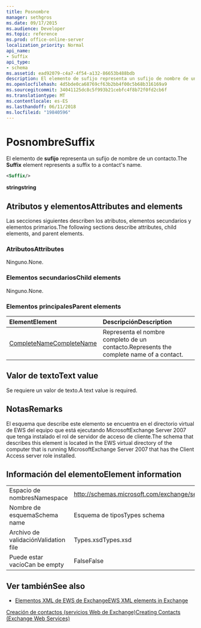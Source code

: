 ```yaml
---
title: Posnombre
manager: sethgros
ms.date: 09/17/2015
ms.audience: Developer
ms.topic: reference
ms.prod: office-online-server
localization_priority: Normal
api_name:
- Suffix
api_type:
- schema
ms.assetid: ead92079-c4a7-4f54-a132-86653b488bdb
description: El elemento de sufijo representa un sufijo de nombre de un contacto.
ms.openlocfilehash: 4d5bde0ca68769cf63b2bb4f00c5b68b316169a9
ms.sourcegitcommit: 34041125dc8c5f993b21cebfc4f8b72f0fd2cb6f
ms.translationtype: MT
ms.contentlocale: es-ES
ms.lasthandoff: 06/11/2018
ms.locfileid: "19840596"
---
```

# <a name="suffix"></a><span data-ttu-id="65c39-103">Posnombre</span><span class="sxs-lookup"><span data-stu-id="65c39-103">Suffix</span></span>

<span data-ttu-id="65c39-104">El elemento de **sufijo** representa un sufijo de nombre de un contacto.</span><span class="sxs-lookup"><span data-stu-id="65c39-104">The **Suffix** element represents a suffix to a contact's name.</span></span> 
  
```xml
<Suffix/>
```

 <span data-ttu-id="65c39-105">**string**</span><span class="sxs-lookup"><span data-stu-id="65c39-105">**string**</span></span>
## <a name="attributes-and-elements"></a><span data-ttu-id="65c39-106">Atributos y elementos</span><span class="sxs-lookup"><span data-stu-id="65c39-106">Attributes and elements</span></span>

<span data-ttu-id="65c39-107">Las secciones siguientes describen los atributos, elementos secundarios y elementos primarios.</span><span class="sxs-lookup"><span data-stu-id="65c39-107">The following sections describe attributes, child elements, and parent elements.</span></span>
  
### <a name="attributes"></a><span data-ttu-id="65c39-108">Atributos</span><span class="sxs-lookup"><span data-stu-id="65c39-108">Attributes</span></span>

<span data-ttu-id="65c39-109">Ninguno.</span><span class="sxs-lookup"><span data-stu-id="65c39-109">None.</span></span>
  
### <a name="child-elements"></a><span data-ttu-id="65c39-110">Elementos secundarios</span><span class="sxs-lookup"><span data-stu-id="65c39-110">Child elements</span></span>

<span data-ttu-id="65c39-111">Ninguno.</span><span class="sxs-lookup"><span data-stu-id="65c39-111">None.</span></span>
  
### <a name="parent-elements"></a><span data-ttu-id="65c39-112">Elementos principales</span><span class="sxs-lookup"><span data-stu-id="65c39-112">Parent elements</span></span>

|<span data-ttu-id="65c39-113">**Element**</span><span class="sxs-lookup"><span data-stu-id="65c39-113">**Element**</span></span>|<span data-ttu-id="65c39-114">**Descripción**</span><span class="sxs-lookup"><span data-stu-id="65c39-114">**Description**</span></span>|
|:-----|:-----|
|[<span data-ttu-id="65c39-115">CompleteName</span><span class="sxs-lookup"><span data-stu-id="65c39-115">CompleteName</span></span>](completename.md) <br/> |<span data-ttu-id="65c39-116">Representa el nombre completo de un contacto.</span><span class="sxs-lookup"><span data-stu-id="65c39-116">Represents the complete name of a contact.</span></span>  <br/> |
   
## <a name="text-value"></a><span data-ttu-id="65c39-117">Valor de texto</span><span class="sxs-lookup"><span data-stu-id="65c39-117">Text value</span></span>

<span data-ttu-id="65c39-118">Se requiere un valor de texto.</span><span class="sxs-lookup"><span data-stu-id="65c39-118">A text value is required.</span></span>
  
## <a name="remarks"></a><span data-ttu-id="65c39-119">Notas</span><span class="sxs-lookup"><span data-stu-id="65c39-119">Remarks</span></span>

<span data-ttu-id="65c39-120">El esquema que describe este elemento se encuentra en el directorio virtual de EWS del equipo que está ejecutando MicrosoftExchange Server 2007 que tenga instalado el rol de servidor de acceso de cliente.</span><span class="sxs-lookup"><span data-stu-id="65c39-120">The schema that describes this element is located in the EWS virtual directory of the computer that is running MicrosoftExchange Server 2007 that has the Client Access server role installed.</span></span>
  
## <a name="element-information"></a><span data-ttu-id="65c39-121">Información del elemento</span><span class="sxs-lookup"><span data-stu-id="65c39-121">Element information</span></span>

|||
|:-----|:-----|
|<span data-ttu-id="65c39-122">Espacio de nombres</span><span class="sxs-lookup"><span data-stu-id="65c39-122">Namespace</span></span>  <br/> |http://schemas.microsoft.com/exchange/services/2006/types  <br/> |
|<span data-ttu-id="65c39-123">Nombre de esquema</span><span class="sxs-lookup"><span data-stu-id="65c39-123">Schema name</span></span>  <br/> |<span data-ttu-id="65c39-124">Esquema de tipos</span><span class="sxs-lookup"><span data-stu-id="65c39-124">Types schema</span></span>  <br/> |
|<span data-ttu-id="65c39-125">Archivo de validación</span><span class="sxs-lookup"><span data-stu-id="65c39-125">Validation file</span></span>  <br/> |<span data-ttu-id="65c39-126">Types.xsd</span><span class="sxs-lookup"><span data-stu-id="65c39-126">Types.xsd</span></span>  <br/> |
|<span data-ttu-id="65c39-127">Puede estar vacío</span><span class="sxs-lookup"><span data-stu-id="65c39-127">Can be empty</span></span>  <br/> |<span data-ttu-id="65c39-128">False</span><span class="sxs-lookup"><span data-stu-id="65c39-128">False</span></span>  <br/> |
   
## <a name="see-also"></a><span data-ttu-id="65c39-129">Ver también</span><span class="sxs-lookup"><span data-stu-id="65c39-129">See also</span></span>



- [<span data-ttu-id="65c39-130">Elementos XML de EWS de Exchange</span><span class="sxs-lookup"><span data-stu-id="65c39-130">EWS XML elements in Exchange</span></span>](ews-xml-elements-in-exchange.md)


[<span data-ttu-id="65c39-131">Creación de contactos (servicios Web de Exchange)</span><span class="sxs-lookup"><span data-stu-id="65c39-131">Creating Contacts (Exchange Web Services)</span></span>](http://msdn.microsoft.com/library/4845917e-70d1-481c-bbd7-011ec6571789%28Office.15%29.aspx)

